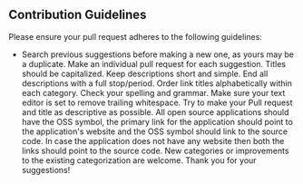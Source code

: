 ## Contribution Guidelines

Please ensure your pull request adheres to the following guidelines:

- Search previous suggestions before making a new one, as yours may be a duplicate.
Make an individual pull request for each suggestion.
Titles should be capitalized.
Keep descriptions short and simple.
End all descriptions with a full stop/period.
Order link titles alphabetically within each category.
Check your spelling and grammar.
Make sure your text editor is set to remove trailing whitespace.
Try to make your Pull request and title as descriptive as possible.
All open source applications should have the OSS symbol, the primary link for the application should point to the application's website and the OSS symbol should link to the source code. In case the application does not have any website then both the links should point to the source code.
New categories or improvements to the existing categorization are welcome.
Thank you for your suggestions!
